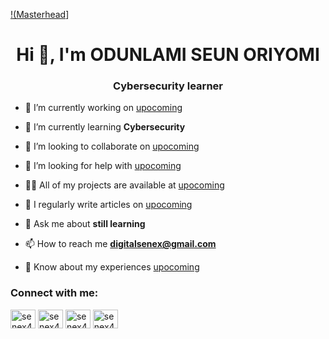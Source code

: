 [!(Masterhead](https://images.app.goo.gl/3a5Hv1oqMgtoDK5G8)]
<h1 align="center">Hi 👋, I'm ODUNLAMI SEUN ORIYOMI</h1>
<h3 align="center">Cybersecurity learner</h3>

- 🔭 I’m currently working on [upocoming](upocoming)

- 🌱 I’m currently learning **Cybersecurity**

- 👯 I’m looking to collaborate on [upocoming](upocoming)

- 🤝 I’m looking for help with [upocoming](upocoming)

- 👨‍💻 All of my projects are available at [upocoming](upocoming)

- 📝 I regularly write articles on [upocoming](upocoming)

- 💬 Ask me about **still learning**

- 📫 How to reach me **digitalsenex@gmail.com**

- 📄 Know about my experiences [upocoming](upocoming)

<h3 align="left">Connect with me:</h3>
<p align="left">
<a href="https://twitter.com/senex4u" target="blank"><img align="center" src="https://raw.githubusercontent.com/rahuldkjain/github-profile-readme-generator/master/src/images/icons/Social/twitter.svg" alt="senex4u" height="30" width="40" /></a>
<a href="https://linkedin.com/in/senex4u" target="blank"><img align="center" src="https://raw.githubusercontent.com/rahuldkjain/github-profile-readme-generator/master/src/images/icons/Social/linked-in-alt.svg" alt="senex4u" height="30" width="40" /></a>
<a href="https://fb.com/senex4u" target="blank"><img align="center" src="https://raw.githubusercontent.com/rahuldkjain/github-profile-readme-generator/master/src/images/icons/Social/facebook.svg" alt="senex4u" height="30" width="40" /></a>
<a href="https://instagram.com/senex4u" target="blank"><img align="center" src="https://raw.githubusercontent.com/rahuldkjain/github-profile-readme-generator/master/src/images/icons/Social/instagram.svg" alt="senex4u" height="30" width="40" /></a>
</p>
